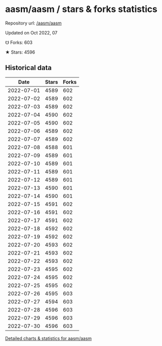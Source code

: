 # aasm/aasm / stars & forks statistics

Repository url: [/aasm/aasm](https://github.com/aasm/aasm)

Updated on Oct 2022, 07

☋ Forks: 603

★ Stars: 4596

## Historical data
| Date | Stars | Forks |
|------|-------|-------|
| 2022-07-01 | 4589 | 602 | 
| 2022-07-02 | 4589 | 602 | 
| 2022-07-03 | 4589 | 602 | 
| 2022-07-04 | 4590 | 602 | 
| 2022-07-05 | 4590 | 602 | 
| 2022-07-06 | 4589 | 602 | 
| 2022-07-07 | 4589 | 602 | 
| 2022-07-08 | 4588 | 601 | 
| 2022-07-09 | 4589 | 601 | 
| 2022-07-10 | 4589 | 601 | 
| 2022-07-11 | 4589 | 601 | 
| 2022-07-12 | 4589 | 601 | 
| 2022-07-13 | 4590 | 601 | 
| 2022-07-14 | 4590 | 601 | 
| 2022-07-15 | 4591 | 602 | 
| 2022-07-16 | 4591 | 602 | 
| 2022-07-17 | 4591 | 602 | 
| 2022-07-18 | 4592 | 602 | 
| 2022-07-19 | 4592 | 602 | 
| 2022-07-20 | 4593 | 602 | 
| 2022-07-21 | 4593 | 602 | 
| 2022-07-22 | 4593 | 602 | 
| 2022-07-23 | 4595 | 602 | 
| 2022-07-24 | 4595 | 602 | 
| 2022-07-25 | 4595 | 602 | 
| 2022-07-26 | 4595 | 603 | 
| 2022-07-27 | 4594 | 603 | 
| 2022-07-28 | 4596 | 603 | 
| 2022-07-29 | 4596 | 603 | 
| 2022-07-30 | 4596 | 603 | 


[Detailed charts & statistics for aasm/aasm](https://reviewgithub.com/rep/aasm/aasm)
